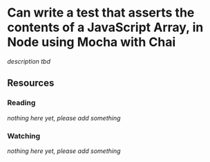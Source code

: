 # Can write a test that asserts the contents of a JavaScript Array, in Node using Mocha with Chai
_description tbd_
## Resources
### Reading
_nothing here yet, please add something_
### Watching
_nothing here yet, please add something_
